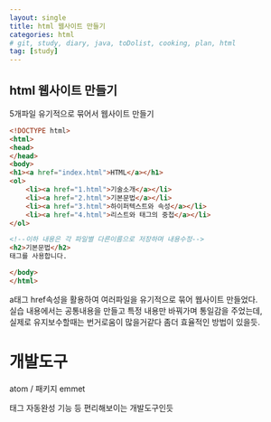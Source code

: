 ```yaml
---
layout: single
title: html 웹사이트 만들기
categories: html
# git, study, diary, java, toDolist, cooking, plan, html
tag: [study] 
---
```


## html 웹사이트 만들기

5개파일 유기적으로 묶어서 웹사이트 만들기

~~~html
<!DOCTYPE html>
<html>
<head>
</head>
<body>
<h1><a href="index.html">HTML</a></h1>
<ol>
    <li><a href="1.html">기술소개</a></li>
    <li><a href="2.html">기본문법</a></li>
    <li><a href="3.html">하이퍼텍스트와 속성</a></li>
    <li><a href="4.html">리스트와 태그의 중첩</a></li>
</ol>

<!--이하 내용은 각 파일별 다른이름으로 저장하며 내용수정-->
<h2>기본문법</h2>
태그를 사용합니다.

</body>
</html>
~~~

a태그 href속성을 활용하여 여러파일을 유기적으로 묶어 웹사이트 만들었다.  
실습 내용에서는 공통내용을 만들고 특정 내용만 바꿔가며 통일감을 주었는데,   
실제로 유지보수할때는 번거로움이 많을거같다 좀더 효율적인 방법이 있을듯.

# 개발도구

atom / 패키지 emmet

태그 자동완성 기능 등 편리해보이는 개발도구인듯